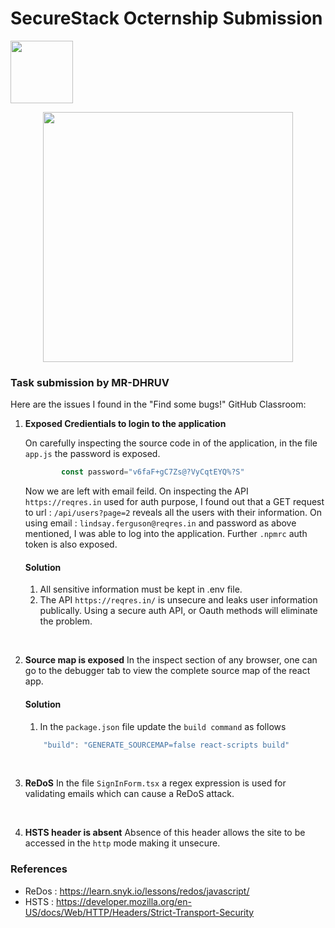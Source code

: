 # SecureStack Octernship Submission
<img src="https://user-images.githubusercontent.com/53075480/213182217-c8ef7bd5-9ffe-4201-9763-c157206a5910.png" width="100">

<a href="https://securestack.com" target=”_blank” rel="noopener noreferrer"><center><img src="https://securestack.com/wp-content/uploads/2021/09/securestack-horizontal.png" width="400"/></center></a>

### Task submission by MR-DHRUV

Here are the issues I found in the "Find some bugs!" GitHub Classroom:

1.  **Exposed Credientials to login to the application**

    On carefully inspecting the source code in of the application, in the file   ```app.js``` the password is exposed.
    
    ```javascript
            const password="v6faF+gC7Zs@?VyCqtEYQ%?S"
    ```         

    Now we are left with email feild. On inspecting the API `https://reqres.in` used for auth purpose, I found out that a GET request to url : ```/api/users?page=2``` reveals all the users with their information.
    </n>
    On using email : ```lindsay.ferguson@reqres.in``` and password as above mentioned, I was able to log into the application.
    </n>
    Further ```.npmrc``` auth token is also exposed.

    #### Solution 
    1. All sensitive information must be kept in .env file.
    2. The API `https://reqres.in/` is unsecure and leaks user information publically. Using a secure auth API, or Oauth methods will eliminate the problem.  

<br>

2. **Source map is exposed**
    In the inspect section of any browser, one can go to the debugger tab to view the complete source map of the react app.

    #### Solution 
    1. In the ```package.json``` file update the ```build command``` as follows
    ```javascript
        "build": "GENERATE_SOURCEMAP=false react-scripts build"
    ```
    <br>

3. **ReDoS**
    In the file ```SignInForm.tsx``` a regex expression is used for validating emails which can cause a ReDoS attack.
    
    <br>

4. **HSTS header is absent**
    Absence of this header allows the site to be accessed in the ```http``` mode making it unsecure.

### References
- ReDos : https://learn.snyk.io/lessons/redos/javascript/
- HSTS : https://developer.mozilla.org/en-US/docs/Web/HTTP/Headers/Strict-Transport-Security

